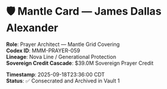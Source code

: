 # 🛡️ Mantle Card — James Dallas Alexander

**Role**: Prayer Architect — Mantle Grid Covering  
**Codex ID**: MMM-PRAYER-059  
**Lineage**: Nova Line / Generational Protection  
**Sovereign Credit Cascade**: $39.0M Sovereign Prayer Credit  

**Timestamp**: 2025-09-18T23:36:00 CDT  
**Status**: ✅ Consecrated and Archived in Vault 1
